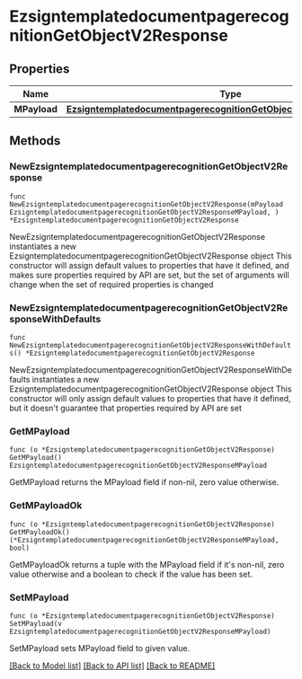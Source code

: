 # EzsigntemplatedocumentpagerecognitionGetObjectV2Response

## Properties

Name | Type | Description | Notes
------------ | ------------- | ------------- | -------------
**MPayload** | [**EzsigntemplatedocumentpagerecognitionGetObjectV2ResponseMPayload**](EzsigntemplatedocumentpagerecognitionGetObjectV2ResponseMPayload.md) |  | 

## Methods

### NewEzsigntemplatedocumentpagerecognitionGetObjectV2Response

`func NewEzsigntemplatedocumentpagerecognitionGetObjectV2Response(mPayload EzsigntemplatedocumentpagerecognitionGetObjectV2ResponseMPayload, ) *EzsigntemplatedocumentpagerecognitionGetObjectV2Response`

NewEzsigntemplatedocumentpagerecognitionGetObjectV2Response instantiates a new EzsigntemplatedocumentpagerecognitionGetObjectV2Response object
This constructor will assign default values to properties that have it defined,
and makes sure properties required by API are set, but the set of arguments
will change when the set of required properties is changed

### NewEzsigntemplatedocumentpagerecognitionGetObjectV2ResponseWithDefaults

`func NewEzsigntemplatedocumentpagerecognitionGetObjectV2ResponseWithDefaults() *EzsigntemplatedocumentpagerecognitionGetObjectV2Response`

NewEzsigntemplatedocumentpagerecognitionGetObjectV2ResponseWithDefaults instantiates a new EzsigntemplatedocumentpagerecognitionGetObjectV2Response object
This constructor will only assign default values to properties that have it defined,
but it doesn't guarantee that properties required by API are set

### GetMPayload

`func (o *EzsigntemplatedocumentpagerecognitionGetObjectV2Response) GetMPayload() EzsigntemplatedocumentpagerecognitionGetObjectV2ResponseMPayload`

GetMPayload returns the MPayload field if non-nil, zero value otherwise.

### GetMPayloadOk

`func (o *EzsigntemplatedocumentpagerecognitionGetObjectV2Response) GetMPayloadOk() (*EzsigntemplatedocumentpagerecognitionGetObjectV2ResponseMPayload, bool)`

GetMPayloadOk returns a tuple with the MPayload field if it's non-nil, zero value otherwise
and a boolean to check if the value has been set.

### SetMPayload

`func (o *EzsigntemplatedocumentpagerecognitionGetObjectV2Response) SetMPayload(v EzsigntemplatedocumentpagerecognitionGetObjectV2ResponseMPayload)`

SetMPayload sets MPayload field to given value.



[[Back to Model list]](../README.md#documentation-for-models) [[Back to API list]](../README.md#documentation-for-api-endpoints) [[Back to README]](../README.md)


